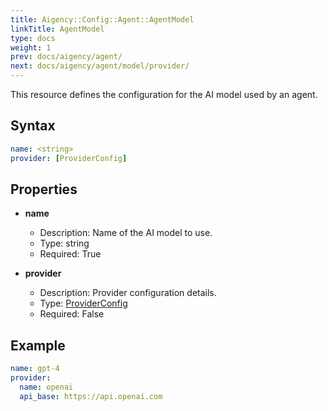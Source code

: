 ```yaml
---
title: Aigency::Config::Agent::AgentModel
linkTitle: AgentModel
type: docs
weight: 1
prev: docs/aigency/agent/
next: docs/aigency/agent/model/provider/
---
```


This resource defines the configuration for the AI model used by an agent.

## Syntax
```yaml
name: <string>
provider: [ProviderConfig]
```

## Properties
- **name**
  - Description: Name of the AI model to use.
  - Type: string
  - Required: True

- **provider**
  - Description: Provider configuration details.
  - Type: [ProviderConfig](/docs/aigency/agent/model/provider/)
  - Required: False

## Example
```yaml
name: gpt-4
provider:
  name: openai
  api_base: https://api.openai.com
```
